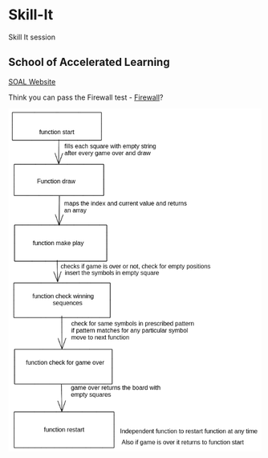 # Skill-It

Skill It session

## School of Accelerated Learning

[SOAL Website](https://www.schoolofacceleratedlearning.com/)

Think you can pass the Firewall test - [Firewall](https://firewall.soal.io/firewall/signup/)?

![flow-graph](/flowchart.png)
